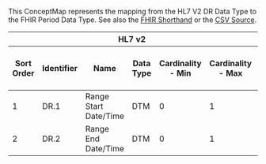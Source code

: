 
This ConceptMap represents the mapping from the HL7 V2 DR Data Type to the FHIR Period Data Type. See also the <a href='https://github.com/HL7/v2-to-fhir/blob/master/tank/Datatype DR to Period.fsh'>FHIR Shorthand</a> or the <a href='https://github.com/HL7/v2-to-fhir/blob/master/mappings/datatypes/HL7 Data Type - FHIR R4_ DR[Period] - Sheet1.csv'>CSV Source</a>.
<table class='grid'><thead>
<tr><th colspan='6'>HL7 v2</th><th colspan='3'>Condition (IF True, args)</th><th colspan='8'>HL7 FHIR</th><th rowspan='2'>Comments</th></tr>
<tr><th title='Rows are listed in sequence of how they appear in the v2 standard. The first column, Sort Order, provides a sort order that can re-create the original v2 standard sequence in case one opts to re-sort/filter the rows.'>Sort Order</th><th title='Contains the formal Data Type Name and Component Sequence according to the base standard using &quot;.&quot; as the delimiter.'>Identifier</th><th title='The formal name of the field in the most current published version.'>Name</th><th title='The data type of the field in the most current published version if not deprecated, otherwise the data type at the time it was deprecated and removed.'>Data Type</th><th title='The V2 min cardinality expressed numerically.'>Cardinality - Min</th><th title='The V2 max cardinality expressed numerically.' style='border-right: 2px'>Cardinality - Max</th><th title='Condition in an easy to read syntax (Computable ANTLR)'>Computable ANTLR</th><th title='Condition in FHIRPath Notation'>Computable FHIRPath</th><th title='Condition expressed in narrative form' style='border-right: 2px'>Narrative</th><th title='An existing FHIR attribute in the target FHIR version.'>FHIR Attribute</th><th title='The FHIR attribute&apos;s data type in the target FHIR version.'>Proposed Extension</th><th title='The proposed FHIR Extension.'>Data Type</th><th title='The FHIR min cardinality expressed numerically.'>Cardinality - Min</th><th title='The FHIR max cardinality expressed numerically.' style='border-right: 2px'>Cardinality - Max</th><th title='The URL to the Data Type Map that is to be used for the attribute in this segment.'>Data Type Mapping</th><th title='The fixed or computed value to assign.'>Vocabulary Mapping<br/>(IS, ID, CE, CEN, CWE)</th><th title='Mapping for terminology tables.'>Assignment</th></tr></thead>
<tbody>
<tr> <td>1</td><td>DR.1</td><td>Range Start Date/Time</td><td>DTM</td><td>0</td><td style='border-right: 2px'>1</td><td style='border-right: 2px'></td><td style='border-right: 2px'></td><td style='border-right: 2px'></td><td><a href='https://hl7.org/fhir/R4/datatypes-definitions.html#Period.Period.start'>Period.start</a></td><td style='border-right: 2px'></td><td><a href='https://hl7.org/fhir/R4/datatypes-definitions.html#Period.Period.dateTime'>Period.dateTime</a></td><td>0</td><td>1</td><td><a href='ConceptMap-datatype-dtm-to-datetime.html'>DTM[DateTime]</a></td><td style='border-right: 2px'></td><td style='border-right: 2px'></td><td style='border-right: 2px'></td></tr>
<tr> <td>2</td><td>DR.2</td><td>Range End Date/Time</td><td>DTM</td><td>0</td><td style='border-right: 2px'>1</td><td style='border-right: 2px'></td><td style='border-right: 2px'></td><td style='border-right: 2px'></td><td><a href='https://hl7.org/fhir/R4/datatypes-definitions.html#Period.Period.end'>Period.end</a></td><td style='border-right: 2px'></td><td><a href='https://hl7.org/fhir/R4/datatypes-definitions.html#Period.Period.dateTime'>Period.dateTime</a></td><td>0</td><td>1</td><td><a href='ConceptMap-datatype-dtm-to-datetime.html'>DTM[DateTime]</a></td><td style='border-right: 2px'></td><td style='border-right: 2px'></td><td style='border-right: 2px'></td></tr>
</tbody></table>
